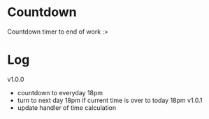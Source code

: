 # Countdown
Countdown timer to end of work :>

# Log
v1.0.0
 - countdown to everyday 18pm
 - turn to next day 18pm if current time is over to today 18pm
v1.0.1
 - update handler of time calculation
